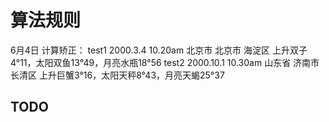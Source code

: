 # 算法规则
6月4日 计算矫正：
test1 2000.3.4  10.20am 北京市 北京市 海淀区  上升双子4°11，太阳双鱼13°49，月亮水瓶18°56
test2 2000.10.1 10.30am 山东省 济南市 长清区 上升巨蟹3°16，太阳天秤8°43，月亮天蝎25°37

## TODO